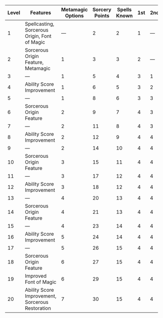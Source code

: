 | Level | Features                                         | Metamagic Options | Sorcery Points | Spells Known | 1st     | 2nd     | 3rd     | 4th     | 5th     | 6th     | 7th     | 8th     | 9th     |
|-------|--------------------------------------------------|-------------------|----------------|--------------|---------|---------|---------|---------|---------|---------|---------|---------|---------|
| 1     | Spellcasting, Sorcerous Origin, Font of Magic    | &mdash;           | 2              | 2            | 1       | &mdash; | &mdash; | &mdash; | &mdash; | &mdash; | &mdash; | &mdash; | &mdash; |
| 2     | Sorcerous Origin Feature, Metamagic              | 1                 | 3              | 3            | 2       | &mdash; | &mdash; | &mdash; | &mdash; | &mdash; | &mdash; | &mdash; | &mdash; |
| 3     | &mdash;                                          | 1                 | 5              | 4            | 3       | 1       | &mdash; | &mdash; | &mdash; | &mdash; | &mdash; | &mdash; | &mdash; |
| 4     | Ability Score Improvement                        | 1                 | 6              | 5            | 3       | 2       | &mdash; | &mdash; | &mdash; | &mdash; | &mdash; | &mdash; | &mdash; |
| 5     | &mdash;                                          | 1                 | 8              | 6            | 3       | 3       | 1       | &mdash; | &mdash; | &mdash; | &mdash; | &mdash; | &mdash; |
| 6     | Sorcerous Origin Feature                         | 2                 | 9              | 7            | 4       | 3       | 1       | &mdash; | &mdash; | &mdash; | &mdash; | &mdash; | &mdash; |
| 7     | &mdash;                                          | 2                 | 11             | 8            | 4       | 3       | 2       | 1       | &mdash; | &mdash; | &mdash; | &mdash; | &mdash; |
| 8     | Ability Score Improvement                        | 2                 | 12             | 9            | 4       | 4       | 2       | 1       | &mdash; | &mdash; | &mdash; | &mdash; | &mdash; |
| 9     | &mdash;                                          | 2                 | 14             | 10           | 4       | 4       | 2       | 2       | 1       | &mdash; | &mdash; | &mdash; | &mdash; |
| 10    | Sorcerous Origin Feature                         | 3                 | 15             | 11           | 4       | 4       | 3       | 2       | 1       | &mdash; | &mdash; | &mdash; | &mdash; |
| 11    | &mdash;                                          | 3                 | 17             | 12           | 4       | 4       | 3       | 2       | 2       | 1       | &mdash; | &mdash; | &mdash; |
| 12    | Ability Score Improvement                        | 3                 | 18             | 12           | 4       | 4       | 3       | 3       | 2       | 1       | &mdash; | &mdash; | &mdash; |
| 13    | &mdash;                                          | 4                 | 20             | 13           | 4       | 4       | 3       | 3       | 2       | 1       | 1       | &mdash; | &mdash; |
| 14    | Sorcerous Origin Feature                         | 4                 | 21             | 13           | 4       | 4       | 3       | 3       | 3       | 1       | 1       | &mdash; | &mdash; |
| 15    | &mdash;                                          | 4                 | 23             | 14           | 4       | 4       | 3       | 3       | 3       | 1       | 1       | 1       | &mdash; |
| 16    | Ability Score Improvement                        | 5                 | 24             | 14           | 4       | 4       | 3       | 3       | 3       | 2       | 1       | 1       | &mdash; |
| 17    | &mdash;                                          | 5                 | 26             | 15           | 4       | 4       | 3       | 3       | 3       | 2       | 1       | 1       | 1       |
| 18    | Sorcerous Origin Feature                         | 6                 | 27             | 15           | 4       | 4       | 3       | 3       | 3       | 2       | 2       | 1       | 1       |
| 19    | Improved Font of Magic                           | 6                 | 29             | 15           | 4       | 4       | 3       | 3       | 3       | 2       | 2       | 1       | 1       |
| 20    | Ability Score Improvement, Sorcerous Restoration | 7                 | 30             | 15           | 4       | 4       | 3       | 3       | 3       | 2       | 2       | 2       | 1       |
